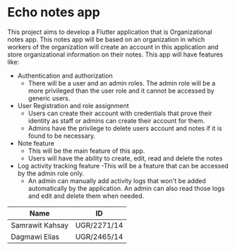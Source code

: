 # Echo notes app

This project aims to develop a Flutter application that is Organizational notes app. This notes app will be based on an organization in which workers of the organization will create an account in this application and store organizational information on their notes. This app will have features like:

- Authentication and authorization
   - There will be a user and an admin roles. The admin role will be a more privileged than the user role and it cannot be accessed by generic users.
- User Registration and role assignment
  - Users can create their account with credentials that prove their identity as staff or admins can create their account for them. 
  - Admins have the privilege to delete users account and notes if it is found to be necessary. 
- Note feature
   - This will be the main feature of this app.
   - Users will have the ability to create, edit, read and delete the notes
- Log activity tracking feature
   -This will be a feature that can be accessed by the admin role only.
   - An admin can manually add activity logs that won't be added automatically by the application. An admin can also read those logs and edit and delete them when needed.

| Name            | ID          |
|-------------- |-------------|
| Samrawit Kahsay | UGR/2271/14   |
| Dagmawi Elias   | UGR/2465/14  |
